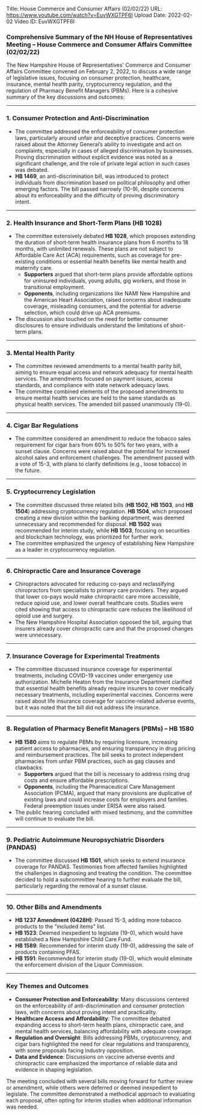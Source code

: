 Title: House Commerce and Consumer Affairs (02/02/22)
URL: https://www.youtube.com/watch?v=EuvWXGTPF6I
Upload Date: 2022-02-02
Video ID: EuvWXGTPF6I

### Comprehensive Summary of the NH House of Representatives Meeting – House Commerce and Consumer Affairs Committee (02/02/22)

The New Hampshire House of Representatives' Commerce and Consumer Affairs Committee convened on February 2, 2022, to discuss a wide range of legislative issues, focusing on consumer protection, healthcare, insurance, mental health parity, cryptocurrency regulation, and the regulation of Pharmacy Benefit Managers (PBMs). Here is a cohesive summary of the key discussions and outcomes:

---

### **1. Consumer Protection and Anti-Discrimination**
- The committee addressed the enforceability of consumer protection laws, particularly around unfair and deceptive practices. Concerns were raised about the Attorney General’s ability to investigate and act on complaints, especially in cases of alleged discrimination by businesses. Proving discrimination without explicit evidence was noted as a significant challenge, and the role of private legal action in such cases was debated.
- **HB 1469**, an anti-discrimination bill, was introduced to protect individuals from discrimination based on political philosophy and other emerging factors. The bill passed narrowly (10-9), despite concerns about its enforceability and the difficulty of proving discriminatory intent.

---

### **2. Health Insurance and Short-Term Plans (HB 1028)**
- The committee extensively debated **HB 1028**, which proposes extending the duration of short-term health insurance plans from 6 months to 18 months, with unlimited renewals. These plans are not subject to Affordable Care Act (ACA) requirements, such as coverage for pre-existing conditions or essential health benefits like mental health and maternity care.
  - **Supporters** argued that short-term plans provide affordable options for uninsured individuals, young adults, gig workers, and those in transitional employment.
  - **Opponents**, including organizations like NAMI New Hampshire and the American Heart Association, raised concerns about inadequate coverage, misleading consumers, and the potential for adverse selection, which could drive up ACA premiums.
- The discussion also touched on the need for better consumer disclosures to ensure individuals understand the limitations of short-term plans.

---

### **3. Mental Health Parity**
- The committee reviewed amendments to a mental health parity bill, aiming to ensure equal access and network adequacy for mental health services. The amendments focused on payment issues, access standards, and compliance with state network adequacy laws.
- The committee combined elements of the proposed amendments to ensure mental health services are held to the same standards as physical health services. The amended bill passed unanimously (19-0).

---

### **4. Cigar Bar Regulations**
- The committee considered an amendment to reduce the tobacco sales requirement for cigar bars from 60% to 50% for two years, with a sunset clause. Concerns were raised about the potential for increased alcohol sales and enforcement challenges. The amendment passed with a vote of 15-3, with plans to clarify definitions (e.g., loose tobacco) in the future.

---

### **5. Cryptocurrency Legislation**
- The committee discussed three related bills (**HB 1502**, **HB 1503**, and **HB 1504**) addressing cryptocurrency regulation. **HB 1504**, which proposed creating a new division within the banking department, was deemed unnecessary and recommended for disposal. **HB 1502** was recommended for interim study, while **HB 1503**, focusing on securities and blockchain technology, was prioritized for further work.
- The committee emphasized the urgency of establishing New Hampshire as a leader in cryptocurrency regulation.

---

### **6. Chiropractic Care and Insurance Coverage**
- Chiropractors advocated for reducing co-pays and reclassifying chiropractors from specialists to primary care providers. They argued that lower co-pays would make chiropractic care more accessible, reduce opioid use, and lower overall healthcare costs. Studies were cited showing that access to chiropractic care reduces the likelihood of opioid use and surgery.
- The New Hampshire Hospital Association opposed the bill, arguing that insurers already cover chiropractic care and that the proposed changes were unnecessary.

---

### **7. Insurance Coverage for Experimental Treatments**
- The committee discussed insurance coverage for experimental treatments, including COVID-19 vaccines under emergency use authorization. Michelle Heaton from the Insurance Department clarified that essential health benefits already require insurers to cover medically necessary treatments, including experimental vaccines. Concerns were raised about life insurance coverage for vaccine-related adverse events, but it was noted that the bill did not address life insurance.

---

### **8. Regulation of Pharmacy Benefit Managers (PBMs) – HB 1580**
- **HB 1580** aims to regulate PBMs by requiring licensure, increasing patient access to pharmacies, and ensuring transparency in drug pricing and reimbursement practices. The bill seeks to protect independent pharmacies from unfair PBM practices, such as gag clauses and clawbacks.
  - **Supporters** argued that the bill is necessary to address rising drug costs and ensure affordable prescriptions.
  - **Opponents**, including the Pharmaceutical Care Management Association (PCMA), argued that many provisions are duplicative of existing laws and could increase costs for employers and families. Federal preemption issues under ERISA were also raised.
- The public hearing concluded with mixed testimony, and the committee will continue to evaluate the bill.

---

### **9. Pediatric Autoimmune Neuropsychiatric Disorders (PANDAS)**
- The committee discussed **HB 1501**, which seeks to extend insurance coverage for PANDAS. Testimonies from affected families highlighted the challenges in diagnosing and treating the condition. The committee decided to hold a subcommittee hearing to further evaluate the bill, particularly regarding the removal of a sunset clause.

---

### **10. Other Bills and Amendments**
- **HB 1237 Amendment (0428H)**: Passed 15-3, adding more tobacco products to the "included items" list.
- **HB 1523**: Deemed inexpedient to legislate (19-0), which would have established a New Hampshire Child Care Fund.
- **HB 1589**: Recommended for interim study (19-0), addressing the sale of products containing PFAS.
- **HB 1591**: Recommended for interim study (19-0), which would eliminate the enforcement division of the Liquor Commission.

---

### **Key Themes and Outcomes**
- **Consumer Protection and Enforceability**: Many discussions centered on the enforceability of anti-discrimination and consumer protection laws, with concerns about proving intent and practicality.
- **Healthcare Access and Affordability**: The committee debated expanding access to short-term health plans, chiropractic care, and mental health services, balancing affordability with adequate coverage.
- **Regulation and Oversight**: Bills addressing PBMs, cryptocurrency, and cigar bars highlighted the need for clear regulations and transparency, with some proposals facing industry opposition.
- **Data and Evidence**: Discussions on vaccine adverse events and chiropractic care emphasized the importance of reliable data and evidence in shaping legislation.

The meeting concluded with several bills moving forward for further review or amendment, while others were deferred or deemed inexpedient to legislate. The committee demonstrated a methodical approach to evaluating each proposal, often opting for interim studies when additional information was needed.